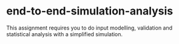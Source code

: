 # end-to-end-simulation-analysis
This assignment requires you to do input modelling, validation and statistical analysis with a simplified simulation.
